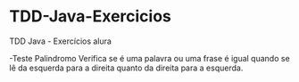 # TDD-Java-Exercicios
TDD Java - Exercícios alura

-Teste Palindromo
Verifica se é uma palavra ou uma frase é igual quando se lê da esquerda para a direita quanto da direita para a esquerda.
